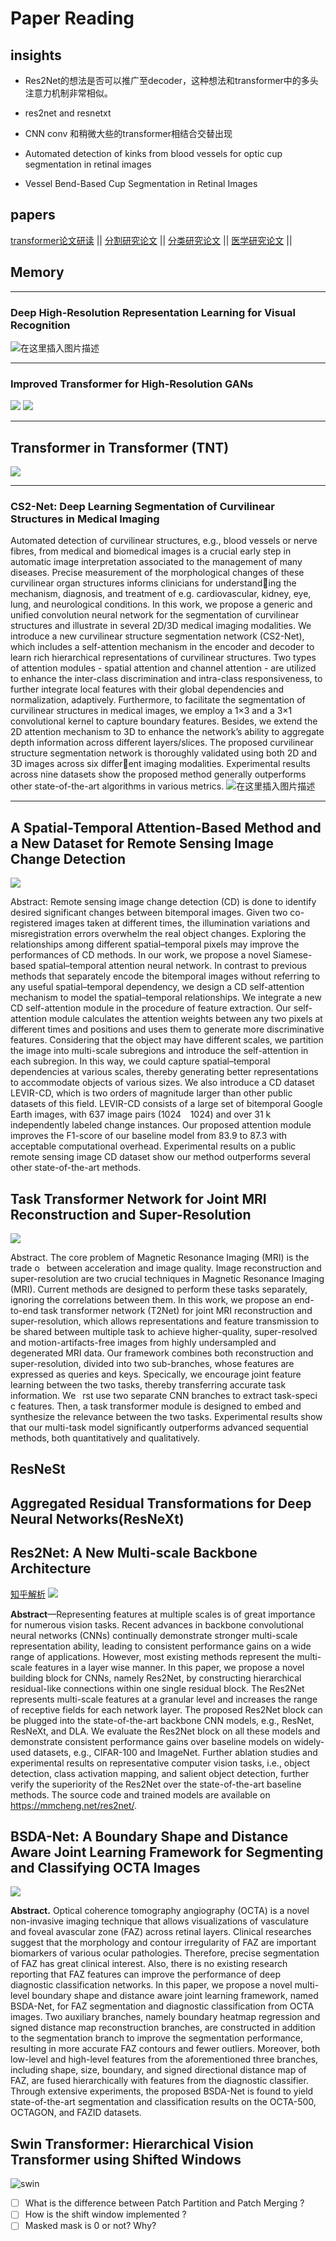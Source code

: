 # Paper Reading




## insights

- Res2Net的想法是否可以推广至decoder，这种想法和transformer中的多头注意力机制非常相似。

- res2net and resnetxt
- CNN conv 和稍微大些的transformer相结合交替出现
- Automated detection of kinks from blood vessels for optic cup segmentation in retinal images
- Vessel Bend-Based Cup Segmentation in Retinal Images

## papers

[transformer论文研读](https://blog.csdn.net/weixin_37707670/article/details/122072975) ||
[分割研究论文](https://blog.csdn.net/weixin_37707670/article/details/122138745?spm=1001.2014.3001.5501) ||
[分类研究论文](https://blog.csdn.net/weixin_37707670/article/details/122072420?spm=1001.2014.3001.5501) ||
[医学研究论文](https://blog.csdn.net/weixin_37707670/article/details/122062425?spm=1001.2014.3001.5501) ||
## Memory

***
### Deep High-Resolution Representation Learning for Visual Recognition

![在这里插入图片描述](https://img-blog.csdnimg.cn/25b3d5db73b5476bad5cebab017448e9.png?x-oss-process=image/watermark,type_d3F5LXplbmhlaQ,shadow_50,text_Q1NETiBA5LiA55-l5Y2K6Kej55m-5pmT55Sf,size_20,color_FFFFFF,t_70,g_se,x_16)

***
### Improved Transformer for High-Resolution GANs
![](https://img-blog.csdnimg.cn/694d0d41ddc24b288a6b7371c58f0065.png?x-oss-process=image/watermark,type_d3F5LXplbmhlaQ,shadow_50,text_Q1NETiBA5LiA55-l5Y2K6Kej55m-5pmT55Sf,size_20,color_FFFFFF,t_70,g_se,x_16)
![](https://img-blog.csdnimg.cn/31ba6cd87d984925bc1d89a009306db8.png?x-oss-process=image/watermark,type_d3F5LXplbmhlaQ,shadow_50,text_Q1NETiBA5LiA55-l5Y2K6Kej55m-5pmT55Sf,size_20,color_FFFFFF,t_70,g_se,x_16)
***

## Transformer in Transformer (TNT)
![](images/TNT.png)


***
### CS2-Net: Deep Learning Segmentation of Curvilinear Structures in Medical Imaging
Automated detection of curvilinear structures, e.g., blood vessels or nerve fibres, from medical and biomedical images is a crucial early step in automatic image interpretation associated to the management of many diseases. Precise measurement of the morphological changes of these curvilinear organ structures informs clinicians for understanding the mechanism, diagnosis, and treatment of e.g. cardiovascular, kidney, eye, lung, and neurological conditions. In this work, we propose a generic and unified convolution neural network for the segmentation of curvilinear structures and illustrate in several 2D/3D medical imaging modalities. We introduce a new curvilinear structure segmentation network (CS2-Net), which includes a self-attention mechanism in the encoder and decoder to learn rich hierarchical representations of curvilinear structures. Two types of attention modules - spatial attention and channel attention - are utilized to enhance the inter-class discrimination and intra-class responsiveness, to further integrate local features with their global dependencies and normalization, adaptively. Furthermore, to facilitate the segmentation of curvilinear structures in medical images, we employ a 1×3 and a 3×1 convolutional kernel to capture boundary features. Besides, we extend the 2D attention mechanism to 3D to enhance the network’s ability to aggregate depth information across different layers/slices. The proposed curvilinear structure segmentation network is thoroughly validated using both 2D and 3D images across six different imaging modalities. Experimental results across nine datasets show the proposed method generally outperforms other state-of-the-art algorithms in various metrics.
![在这里插入图片描述](https://img-blog.csdnimg.cn/0219f389ed45478f919f9e46c8e70409.png?x-oss-process=image/watermark,type_d3F5LXplbmhlaQ,shadow_50,text_Q1NETiBA5LiA55-l5Y2K6Kej55m-5pmT55Sf,size_20,color_FFFFFF,t_70,g_se,x_16)

***
## A Spatial-Temporal Attention-Based Method and a New Dataset for Remote Sensing Image Change Detection

![](images/STANet.png)

Abstract: Remote sensing image change detection (CD) is done to identify desired significant changes between bitemporal images. Given two co-registered images taken at different times, the illumination variations and misregistration errors overwhelm the real object changes. Exploring the relationships among different spatial–temporal pixels may improve the performances of CD methods. In our work, we propose a novel Siamese-based spatial–temporal attention neural network. In contrast to previous methods that separately encode the bitemporal images without referring to any useful spatial–temporal dependency, we design a CD self-attention mechanism to model the spatial–temporal relationships. We integrate a new CD self-attention module in the procedure of feature extraction. Our self-attention module calculates the attention weights between any two pixels at different times and positions and uses them to generate more discriminative features. Considering that the object may have different scales, we partition the image into multi-scale subregions and introduce the self-attention in each subregion. In this way, we could capture spatial–temporal
dependencies at various scales, thereby generating better representations to accommodate objects of various sizes. We also introduce a CD dataset LEVIR-CD, which is two orders of magnitude larger than other public datasets of this field. LEVIR-CD consists of a large set of bitemporal Google Earth images, with 637 image pairs (1024   1024) and over 31 k independently labeled change instances. Our proposed attention module improves the F1-score of our baseline model from 83.9 to 87.3 with acceptable computational overhead. Experimental results on a public remote sensing image CD dataset show our method outperforms several other state-of-the-art methods.


## Task Transformer Network for Joint MRI Reconstruction and Super-Resolution
![](images/T2Net.png)

Abstract. The core problem of Magnetic Resonance Imaging (MRI) is the trade o  between acceleration and image quality. Image reconstruction and super-resolution are two crucial techniques in Magnetic Resonance Imaging (MRI). Current methods are designed to perform these tasks separately, ignoring the correlations between them. In this work, we propose an end-to-end task transformer network (T2Net) for
joint MRI reconstruction and super-resolution, which allows representations and feature transmission to be shared between multiple task to achieve higher-quality, super-resolved and motion-artifacts-free images from highly undersampled and degenerated MRI data. Our framework combines both reconstruction and super-resolution, divided into two sub-branches, whose features are expressed as queries and keys. Specically, we encourage joint feature learning between the two tasks, thereby transferring accurate task information. We  rst use two separate CNN branches to extract task-speci c features. Then, a task transformer module is designed to embed and synthesize the relevance between the two tasks. Experimental results show that our multi-task model significantly outperforms advanced sequential methods, both quantitatively and qualitatively.

## ResNeSt

## Aggregated Residual Transformations for Deep Neural Networks(ResNeXt)

## Res2Net: A New Multi-scale Backbone Architecture
[知乎解析](https://www.zhihu.com/search?type=content&q=resxnet)
![](images/Res2Net.png)

**Abstract**—Representing features at multiple scales is of great importance for numerous vision tasks. Recent advances in backbone convolutional neural networks (CNNs) continually demonstrate stronger multi-scale representation ability, leading to consistent performance gains on a wide range of applications. However, most existing methods represent the multi-scale features in a layer wise manner. In this paper, we propose a novel building block for CNNs, namely Res2Net, by constructing hierarchical residual-like connections within one single residual block. The Res2Net represents multi-scale features at a granular level and increases the range of receptive fields for each network layer. The proposed Res2Net block can be plugged into the state-of-the-art backbone CNN models, e.g., ResNet, ResNeXt, and DLA. We evaluate the Res2Net block on all these models and demonstrate consistent performance gains over baseline models on widely-used datasets, e.g., CIFAR-100 and ImageNet. Further ablation studies and experimental results on representative computer vision tasks, i.e., object detection, class activation mapping, and salient object detection, further verify the superiority of the Res2Net over the state-of-the-art baseline methods. The source code and trained models are available on https://mmcheng.net/res2net/.







## BSDA-Net: A Boundary Shape and Distance Aware Joint Learning Framework for Segmenting and Classifying OCTA Images

![](images/BSDA-Net.png)

**Abstract.** Optical coherence tomography angiography (OCTA) is a novel non-invasive imaging technique that allows visualizations of vasculature and foveal avascular zone (FAZ) across retinal layers. Clinical researches suggest that the morphology and contour irregularity of FAZ are important biomarkers of various ocular pathologies. Therefore, precise segmentation of FAZ has great clinical interest. Also, there is no existing research reporting that FAZ features can improve the performance of deep diagnostic classification networks. In this paper, we propose a novel multi-level boundary shape and distance aware joint learning framework, named BSDA-Net, for FAZ segmentation and diagnostic classification from OCTA images. Two auxiliary branches, namely boundary heatmap regression and signed distance map reconstruction branches, are constructed in addition to the segmentation branch to improve the segmentation performance, resulting in more accurate FAZ contours and fewer outliers. Moreover, both low-level and high-level features from the aforementioned three branches, including shape, size, boundary, and signed directional distance map of FAZ, are fused hierarchically with features from the diagnostic classifier. Through extensive experiments, the proposed BSDA-Net is found to yield state-of-the-art segmentation and classification results on the OCTA-500, OCTAGON, and FAZID datasets.



## Swin Transformer: Hierarchical Vision Transformer using Shifted Windows
![swin](images/swin_transformer.png)

- [ ] What is the difference between Patch Partition and Patch Merging ?
- [ ] How is the shift window implemented ?
- [ ] Masked mask is 0 or not? Why?
